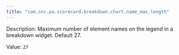 ```yaml
---
title: "com.snc.pa.scorecard.breakdown.chart.name_max_length"
---
```


Description: Maximum number of element names on the legend in a breakdown widget. Default 27.

Value: `27`